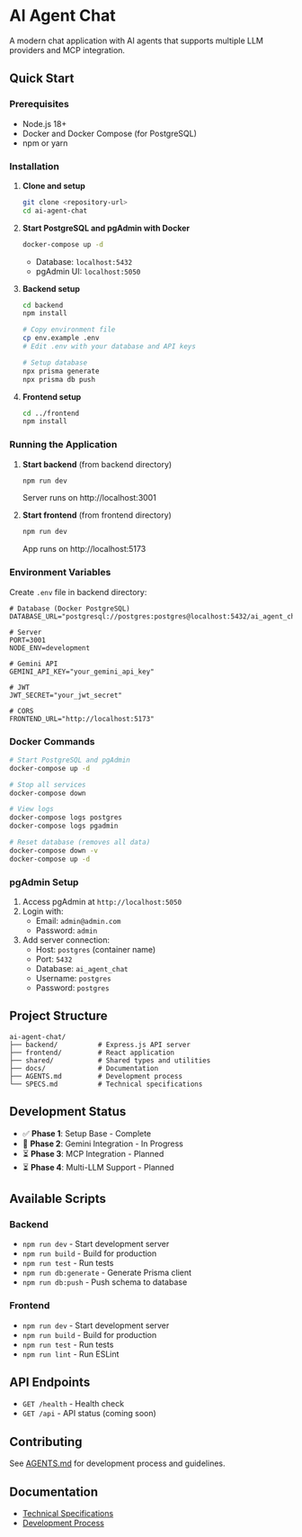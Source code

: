 # AI Agent Chat

A modern chat application with AI agents that supports multiple LLM providers and MCP integration.

## Quick Start

### Prerequisites

- Node.js 18+ 
- Docker and Docker Compose (for PostgreSQL)
- npm or yarn

### Installation

1. **Clone and setup**
   ```bash
   git clone <repository-url>
   cd ai-agent-chat
   ```

2. **Start PostgreSQL and pgAdmin with Docker**
   ```bash
   docker-compose up -d
   ```
   - Database: `localhost:5432`
   - pgAdmin UI: `localhost:5050`

3. **Backend setup**
   ```bash
   cd backend
   npm install
   
   # Copy environment file
   cp env.example .env
   # Edit .env with your database and API keys
   
   # Setup database
   npx prisma generate
   npx prisma db push
   ```

4. **Frontend setup**
   ```bash
   cd ../frontend
   npm install
   ```

### Running the Application

1. **Start backend** (from backend directory)
   ```bash
   npm run dev
   ```
   Server runs on http://localhost:3001

2. **Start frontend** (from frontend directory)
   ```bash
   npm run dev
   ```
   App runs on http://localhost:5173

### Environment Variables

Create `.env` file in backend directory:

```env
# Database (Docker PostgreSQL)
DATABASE_URL="postgresql://postgres:postgres@localhost:5432/ai_agent_chat"

# Server
PORT=3001
NODE_ENV=development

# Gemini API
GEMINI_API_KEY="your_gemini_api_key"

# JWT
JWT_SECRET="your_jwt_secret"

# CORS
FRONTEND_URL="http://localhost:5173"
```

### Docker Commands

```bash
# Start PostgreSQL and pgAdmin
docker-compose up -d

# Stop all services
docker-compose down

# View logs
docker-compose logs postgres
docker-compose logs pgadmin

# Reset database (removes all data)
docker-compose down -v
docker-compose up -d
```

### pgAdmin Setup

1. Access pgAdmin at `http://localhost:5050`
2. Login with:
   - Email: `admin@admin.com`
   - Password: `admin`
3. Add server connection:
   - Host: `postgres` (container name)
   - Port: `5432`
   - Database: `ai_agent_chat`
   - Username: `postgres`
   - Password: `postgres`

## Project Structure

```
ai-agent-chat/
├── backend/          # Express.js API server
├── frontend/         # React application
├── shared/           # Shared types and utilities
├── docs/             # Documentation
├── AGENTS.md         # Development process
└── SPECS.md          # Technical specifications
```

## Development Status

- ✅ **Phase 1**: Setup Base - Complete
- 🔄 **Phase 2**: Gemini Integration - In Progress
- ⏳ **Phase 3**: MCP Integration - Planned
- ⏳ **Phase 4**: Multi-LLM Support - Planned

## Available Scripts

### Backend
- `npm run dev` - Start development server
- `npm run build` - Build for production
- `npm run test` - Run tests
- `npm run db:generate` - Generate Prisma client
- `npm run db:push` - Push schema to database

### Frontend
- `npm run dev` - Start development server
- `npm run build` - Build for production
- `npm run test` - Run tests
- `npm run lint` - Run ESLint

## API Endpoints

- `GET /health` - Health check
- `GET /api` - API status (coming soon)

## Contributing

See [AGENTS.md](./AGENTS.md) for development process and guidelines.

## Documentation

- [Technical Specifications](./SPECS.md)
- [Development Process](./AGENTS.md)
